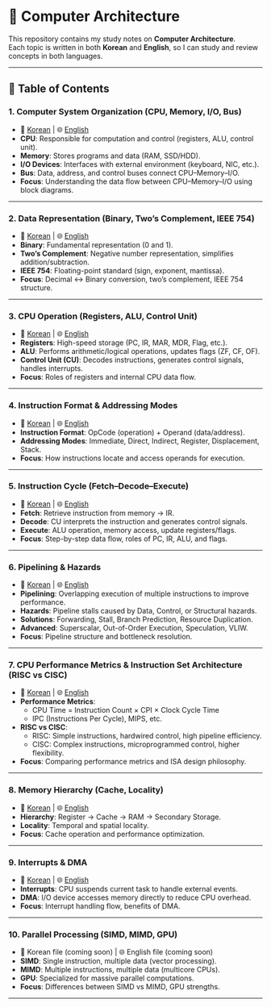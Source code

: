 # 📘 Computer Architecture

This repository contains my study notes on **Computer Architecture**.  
Each topic is written in both **Korean** and **English**, so I can study and review concepts in both languages.  

---

## 📑 Table of Contents

### 1. Computer System Organization (CPU, Memory, I/O, Bus)
- 📄 [Korean](./1.1-1_컴퓨터_시스템_구성.md) | 🌐 [English](./1.1-1_system_organization.md)  
- **CPU**: Responsible for computation and control (registers, ALU, control unit).  
- **Memory**: Stores programs and data (RAM, SSD/HDD).  
- **I/O Devices**: Interfaces with external environment (keyboard, NIC, etc.).  
- **Bus**: Data, address, and control buses connect CPU–Memory–I/O.  
- **Focus**: Understanding the data flow between CPU–Memory–I/O using block diagrams.  

---

### 2. Data Representation (Binary, Two’s Complement, IEEE 754)
- 📄 [Korean](./1.1-2_데이터_표현.md) | 🌐 [English](./1.1-2_Data_Representation.md)  
- **Binary**: Fundamental representation (0 and 1).  
- **Two’s Complement**: Negative number representation, simplifies addition/subtraction.  
- **IEEE 754**: Floating-point standard (sign, exponent, mantissa).  
- **Focus**: Decimal ↔ Binary conversion, two’s complement, IEEE 754 structure.  

---

### 3. CPU Operation (Registers, ALU, Control Unit)
- 📄 [Korean](./1.1-3_CPU_동작.md) | 🌐 [English](./1.1-3_CPU_Operation.md)  
- **Registers**: High-speed storage (PC, IR, MAR, MDR, Flag, etc.).  
- **ALU**: Performs arithmetic/logical operations, updates flags (ZF, CF, OF).  
- **Control Unit (CU)**: Decodes instructions, generates control signals, handles interrupts.  
- **Focus**: Roles of registers and internal CPU data flow.  

---

### 4. Instruction Format & Addressing Modes
- 📄 [Korean](./1.1-4_명령어형식&주소지정방식.md) | 🌐 [English](./1.1-4_Instruction_Format&Addressing_Modes.md)  
- **Instruction Format**: OpCode (operation) + Operand (data/address).  
- **Addressing Modes**: Immediate, Direct, Indirect, Register, Displacement, Stack.  
- **Focus**: How instructions locate and access operands for execution.  

---

### 5. Instruction Cycle (Fetch–Decode–Execute)
- 📄 [Korean](./1.1-5_명령어_사이클.md) | 🌐 [English](./1.1-5_Instruction_Cycle.md)  
- **Fetch**: Retrieve instruction from memory → IR.  
- **Decode**: CU interprets the instruction and generates control signals.  
- **Execute**: ALU operation, memory access, update registers/flags.  
- **Focus**: Step-by-step data flow, roles of PC, IR, ALU, and flags.  

---

### 6. Pipelining & Hazards
- 📄 [Korean](./1.1-6_파이프라이닝&해저드.md) | 🌐 [English](./1.1-6_Pipelining&Hazards.md)  
- **Pipelining**: Overlapping execution of multiple instructions to improve performance.  
- **Hazards**: Pipeline stalls caused by Data, Control, or Structural hazards.  
- **Solutions**: Forwarding, Stall, Branch Prediction, Resource Duplication.  
- **Advanced**: Superscalar, Out-of-Order Execution, Speculation, VLIW.  
- **Focus**: Pipeline structure and bottleneck resolution.  

---

### 7. CPU Performance Metrics & Instruction Set Architecture (RISC vs CISC)
- 📄 [Korean](./1.1-7_CPU_성능&ISA.md) | 🌐 [English](./1.1-7_CPU_performance&ISA.md)  
- **Performance Metrics**:  
  - CPU Time = Instruction Count × CPI × Clock Cycle Time  
  - IPC (Instructions Per Cycle), MIPS, etc.  
- **RISC vs CISC**:  
  - RISC: Simple instructions, hardwired control, high pipeline efficiency.  
  - CISC: Complex instructions, microprogrammed control, higher flexibility.  
- **Focus**: Comparing performance metrics and ISA design philosophy.  

---

### 8. Memory Hierarchy (Cache, Locality)
- 📄 [Korean](./1.1-8_메모리_계층.md) | 🌐 [English](./1.1-8_Memory_Hierarchy.md)  
- **Hierarchy**: Register → Cache → RAM → Secondary Storage.  
- **Locality**: Temporal and spatial locality.  
- **Focus**: Cache operation and performance optimization.  

---

### 9. Interrupts & DMA
- 📄 [Korean](./1.1-9_인터럽트&DMA.md) | 🌐 [English](./1.1-9_Interrupts&DMA.md)   
- **Interrupts**: CPU suspends current task to handle external events.  
- **DMA**: I/O device accesses memory directly to reduce CPU overhead.  
- **Focus**: Interrupt handling flow, benefits of DMA.  

---

### 10. Parallel Processing (SIMD, MIMD, GPU)
- 📄 Korean file (coming soon) | 🌐 English file (coming soon)  
- **SIMD**: Single instruction, multiple data (vector processing).  
- **MIMD**: Multiple instructions, multiple data (multicore CPUs).  
- **GPU**: Specialized for massive parallel computations.  
- **Focus**: Differences between SIMD vs MIMD, GPU strengths.  

---
